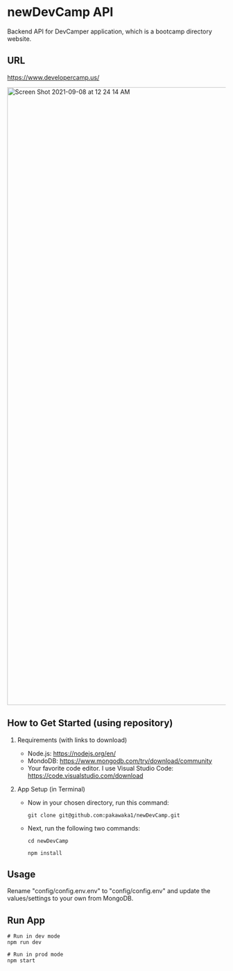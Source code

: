 # newDevCamp API

Backend API for DevCamper application, which is a bootcamp directory website.

## URL

https://www.developercamp.us/

<img width="1421" alt="Screen Shot 2021-09-08 at 12 24 14 AM" src="https://user-images.githubusercontent.com/29390297/132464867-fddcab15-d590-4d03-a8bd-630162ae3648.png">

## How to Get Started (using repository)

1.  Requirements (with links to download)

    - Node.js: https://nodejs.org/en/
    - MondoDB: https://www.mongodb.com/try/download/community
    - Your favorite code editor. I use Visual Studio Code: https://code.visualstudio.com/download

3.  App Setup (in Terminal)

    - Now in your chosen directory, run this command:

      `git clone git@github.com:pakawaka1/newDevCamp.git`

    - Next, run the following two commands:

      `cd newDevCamp`

      `npm install`

## Usage

Rename "config/config.env.env" to "config/config.env" and update the values/settings to your own from MongoDB.

## Run App

```
# Run in dev mode
npm run dev

# Run in prod mode
npm start
```
